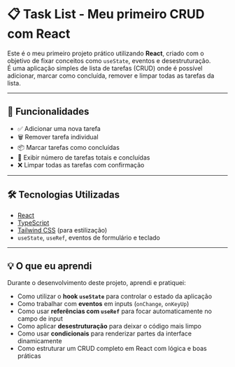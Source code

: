 # 📋 Task List - Meu primeiro CRUD com React

Este é o meu primeiro projeto prático utilizando **React**, criado com o objetivo de fixar conceitos como `useState`, eventos e desestruturação.  
É uma aplicação simples de lista de tarefas (CRUD) onde é possível adicionar, marcar como concluída, remover e limpar todas as tarefas da lista.

---

## 🚀 Funcionalidades

- ✅ Adicionar uma nova tarefa
- 🗑 Remover tarefa individual
- 📦 Marcar tarefas como concluídas
- 🔄 Exibir número de tarefas totais e concluídas
- ❌ Limpar todas as tarefas com confirmação

---

## 🛠️ Tecnologias Utilizadas

- [React](https://react.dev/)
- [TypeScript](https://www.typescriptlang.org/)
- [Tailwind CSS](https://tailwindcss.com/) (para estilização)
- `useState`, `useRef`, eventos de formulário e teclado

---

## 💡 O que eu aprendi

Durante o desenvolvimento deste projeto, aprendi e pratiquei:

- Como utilizar o **hook `useState`** para controlar o estado da aplicação
- Como trabalhar com **eventos** em inputs (`onChange`, `onKeyUp`)
- Como usar **referências com `useRef`** para focar automaticamente no campo de input
- Como aplicar **desestruturação** para deixar o código mais limpo
- Como usar **condicionais** para renderizar partes da interface dinamicamente
- Como estruturar um CRUD completo em React com lógica e boas práticas


